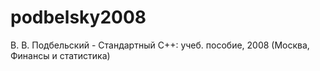 # podbelsky2008
В. В. Подбельский - Стандартный C++: учеб. пособие, 2008 (Москва, Финансы и статистика) 
